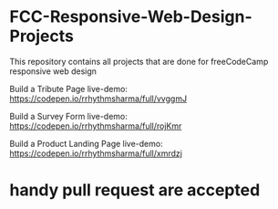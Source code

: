 # FCC-Responsive-Web-Design-Projects

This repository contains all projects that are done for freeCodeCamp responsive web design 

Build a Tribute Page live-demo: https://codepen.io/rrhythmsharma/full/vvggmJ

Build a Survey Form live-demo: https://codepen.io/rrhythmsharma/full/rojKmr

Build a Product Landing Page live-demo: https://codepen.io/rrhythmsharma/full/xmrdzj

# handy pull request are accepted
